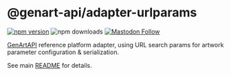 # @genart-api/adapter-urlparams

[![npm version](https://img.shields.io/npm/v/@genart-api/adapter-urlparams.svg)](https://www.npmjs.com/package/@genart-api/adapter-urlparams)
![npm downloads](https://img.shields.io/npm/dm/@genart-api/adapter-urlparams.svg)
[![Mastodon Follow](https://img.shields.io/mastodon/follow/109331703950160316?domain=https%3A%2F%2Fmastodon.thi.ng&style=social)](https://mastodon.thi.ng/@toxi)

[GenArtAPI](https://github.com/thi-ng/genart-api/) reference platform adapter,
using URL search params for artwork parameter configuration & serialization.

See main [README](https://github.com/thi-ng/genart-api/blob/main/README.md) for
details.
